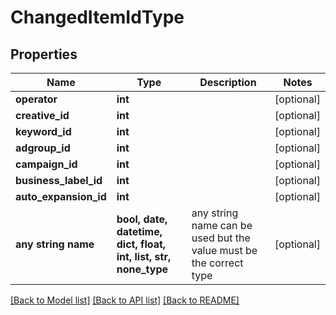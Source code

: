 # ChangedItemIdType


## Properties
Name | Type | Description | Notes
------------ | ------------- | ------------- | -------------
**operator** | **int** |  | [optional] 
**creative_id** | **int** |  | [optional] 
**keyword_id** | **int** |  | [optional] 
**adgroup_id** | **int** |  | [optional] 
**campaign_id** | **int** |  | [optional] 
**business_label_id** | **int** |  | [optional] 
**auto_expansion_id** | **int** |  | [optional] 
**any string name** | **bool, date, datetime, dict, float, int, list, str, none_type** | any string name can be used but the value must be the correct type | [optional]

[[Back to Model list]](../README.md#documentation-for-models) [[Back to API list]](../README.md#documentation-for-api-endpoints) [[Back to README]](../README.md)


